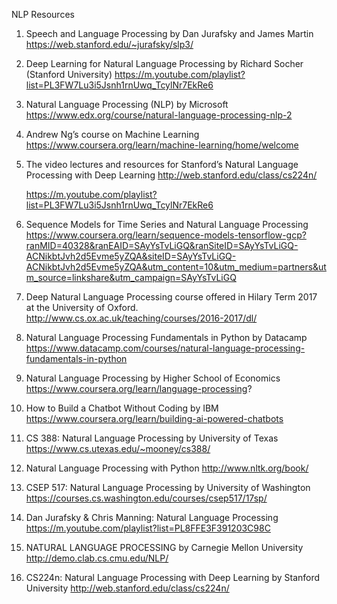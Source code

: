 NLP Resources
  
1. Speech and Language Processing by Dan Jurafsky and James Martin
https://web.stanford.edu/~jurafsky/slp3/

2. Deep Learning for Natural Language Processing by Richard Socher (Stanford University)
https://m.youtube.com/playlist?list=PL3FW7Lu3i5Jsnh1rnUwq_TcylNr7EkRe6

3. Natural Language Processing (NLP) by Microsoft
https://www.edx.org/course/natural-language-processing-nlp-2

4. Andrew Ng’s course on Machine Learning
https://www.coursera.org/learn/machine-learning/home/welcome

5. The video lectures and resources for Stanford’s Natural Language Processing with Deep Learning
http://web.stanford.edu/class/cs224n/

    https://m.youtube.com/playlist?list=PL3FW7Lu3i5Jsnh1rnUwq_TcylNr7EkRe6


6. Sequence Models for Time Series and Natural Language Processing 
https://www.coursera.org/learn/sequence-models-tensorflow-gcp?ranMID=40328&ranEAID=SAyYsTvLiGQ&ranSiteID=SAyYsTvLiGQ-ACNikbtJvh2d5Evme5yZQA&siteID=SAyYsTvLiGQ-ACNikbtJvh2d5Evme5yZQA&utm_content=10&utm_medium=partners&utm_source=linkshare&utm_campaign=SAyYsTvLiGQ

7. Deep Natural Language Processing course offered in Hilary Term 2017 at the University of Oxford.
http://www.cs.ox.ac.uk/teaching/courses/2016-2017/dl/

8. Natural Language Processing Fundamentals in Python by Datacamp
https://www.datacamp.com/courses/natural-language-processing-fundamentals-in-python

9. Natural Language Processing by Higher School of Economics
https://www.coursera.org/learn/language-processing?

10. How to Build a Chatbot Without Coding by IBM
https://www.coursera.org/learn/building-ai-powered-chatbots

11. CS 388: Natural Language Processing by University of Texas
https://www.cs.utexas.edu/~mooney/cs388/

12. Natural Language Processing with Python
http://www.nltk.org/book/

13. CSEP 517: Natural Language Processing by University of Washington
https://courses.cs.washington.edu/courses/csep517/17sp/

14. Dan Jurafsky & Chris Manning: Natural Language Processing
https://m.youtube.com/playlist?list=PL8FFE3F391203C98C

15. NATURAL LANGUAGE PROCESSING by Carnegie Mellon University
http://demo.clab.cs.cmu.edu/NLP/

16. CS224n: Natural Language Processing with Deep Learning by Stanford University
http://web.stanford.edu/class/cs224n/
